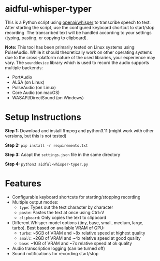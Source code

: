# aidful-whisper-typer
This is a Python script using [openai/whisper](https://github.com/openai/whisper) to transcribe speech to text. After starting the script, use the configured keyboard shortcut to start/stop recording. The transcribed text will be handled according to your settings (typing, pasting, or copying to clipboard).

**Note:** This tool has been primarily tested on Linux systems using PulseAudio. While it should theoretically work on other operating systems due to the cross-platform nature of the used libraries, your experience may vary. The `sounddevice` library which is used to record the audio supports multiple backends:
- PortAudio
- ALSA (on Linux)
- PulseAudio (on Linux)
- Core Audio (on macOS)
- WASAPI/DirectSound (on Windows)

# Setup Instructions
**Step 1:**
Download and install ffmpeg and python3.11 (might work with other versions, but this is not tested)

**Step 2:**
`pip install -r requirements.txt`

**Step 3:**
Adapt the `settings.json` file in the same directory

**Step 4:**
`python3 aidful-whisper-typer.py`

# Features
- Configurable keyboard shortcuts for starting/stopping recording
- Multiple output modes:
  - `type`: Types out the text character by character
  - `paste`: Pastes the text at once using Ctrl+V
  - `clipboard`: Only copies the text to clipboard
- Different Whisper model options (tiny, base, small, medium, large, turbo). Best based on available VRAM of GPU:
  - `turbo`: ~6GB of VRAM and ~8x relative speed at highest quality
  - `small`: ~2GB of VRAM and ~4x relative speed at good quality
  - `base`: ~1GB of VRAM and ~7x relative speed at ok quality
- Audio transcription logging (can be turned off)
- Sound notifications for recording start/stop
